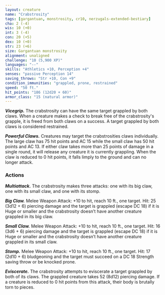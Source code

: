 ```yaml
---
layout: creature
name: "Crabstrosity"
tags: [gargantuan, monstrosity, cr10, nerzugals-extended-bestiary]
cha: 2 (-4)
wis: 10 (+0)
int: 3 (-4)
con: 20 (+5)
dex: 10 (+0)
str: 23 (+6)
size: Gargantuan monstrosity
alignment: unaligned
challenge: "10 (5,900 XP)"
languages: "--"
skills: "Athletics +10, Perception +4"
senses: "passive Perception 14"
saving_throws: "Str +10, Con +9"
condition_immunities: "grappled, prone, restrained"
speed: "50 ft."
hit_points: "186 (12d20 + 60)"
armor_class: "15 (natural armor)"
---
```


***Vicegrip.*** The crabstrosity can have the same target
grappled by both claws. When a creature makes a
check to break free of the crabstrosity's grapple, it is
freed from both claws on a success. A target grappled
by both claws is considered restrained.

***Powerful Claws.*** Creatures may target the crabstrosities
claws individually. The large claw has 75 hit points and
AC 15 while the small claw has 50 hit points and AC
13. If either claw takes more than 25 points of damage
in a single round, it will release any creature it is
currently grappling. When the claw is reduced to 0 hit
points, it falls limply to the ground and can no longer
attack.

### Actions

***Multiattack.*** The crabstrosity makes three attacks: one
with its big claw, one with its small claw, and one with
its stomp.

***Big Claw.*** Melee Weapon Attack: +10 to hit, reach 10
ft., one target. Hit: 25 (3d12 + 6) piercing damage and
the target is grappled (escape DC 18) if it is Huge or
smaller and the crabstrosity doesn’t have another
creature grappled in its big claw.

***Small Claw.*** Melee Weapon Attack: +10 to hit, reach 10
ft., one target. Hit: 16 (3d6 + 6) piercing damage and
the target is grappled (escape DC 18) if it is Huge or
smaller and the crabstrosity doesn’t have another
creature grappled in its small claw.

***Stomp.*** Melee Weapon Attack: +10 to hit, reach 10 ft.,
one target. Hit: 17 (2d10 + 6) bludgeoning and the
target must succeed on a DC 18 Strength saving throw
or be knocked prone.

***Eviscerate.*** The crabstrosity attempts to eviscerate a
target grappled by both of its claws. The grappled
creature takes 52 (8d12) piercing damage. If a creature
is reduced to 0 hit points from this attack, their body is
brutally torn to pieces.

